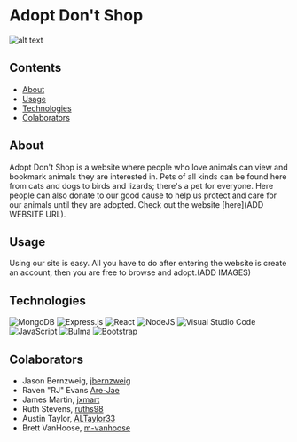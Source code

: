 # Adopt Don't Shop

![alt text](./client/build/assests/img/774079.jpg)

## Contents

- [About](#about)
- [Usage](#usage)
- [Technologies](#technologies)
- [Colaborators](#colaborators)

## About

Adopt Don't Shop is a website where people who love animals can view and bookmark animals they are interested in. Pets of all kinds can be found here from cats and dogs to birds and lizards; there's a pet for everyone. Here people can also donate to our good cause to help us protect and care for our animals until they are adopted. Check out the website [here](ADD WEBSITE URL).

## Usage

Using our site is easy. All you have to do after entering the website is create an account, then you are free to browse and adopt.(ADD IMAGES)

## Technologies

![MongoDB](https://img.shields.io/badge/MongoDB-%234ea94b.svg?style=for-the-badge&logo=mongodb&logoColor=white) ![Express.js](https://img.shields.io/badge/express.js-%23404d59.svg?style=for-the-badge&logo=express&logoColor=%2361DAFB) ![React](https://img.shields.io/badge/react-%2320232a.svg?style=for-the-badge&logo=react&logoColor=%2361DAFB) ![NodeJS](https://img.shields.io/badge/node.js-6DA55F?style=for-the-badge&logo=node.js&logoColor=white) ![Visual Studio Code](https://img.shields.io/badge/Visual%20Studio%20Code-0078d7.svg?style=for-the-badge&logo=visual-studio-code&logoColor=white) ![JavaScript](https://img.shields.io/badge/javascript-%23323330.svg?style=for-the-badge&logo=javascript&logoColor=%23F7DF1E) ![Bulma](https://img.shields.io/badge/bulma-00D0B1?style=for-the-badge&logo=bulma&logoColor=white) ![Bootstrap](https://img.shields.io/badge/bootstrap-%238511FA.svg?style=for-the-badge&logo=bootstrap&logoColor=white)

## Colaborators

* Jason Bernzweig, [jbernzweig](https://github.com/jbernzweig)
* Raven "RJ" Evans [Are-Jae](https://github.com/Are-Jae)
* James Martin, [jxmart](https://github.com/jxmart)
* Ruth Stevens, [ruths98](https://github.com/ruths98)
* Austin Taylor, [ALTaylor33](https://github.com/ALTaylor33)
* Brett VanHoose, [m-vanhoose](https://github.com/m-vanhoose)

